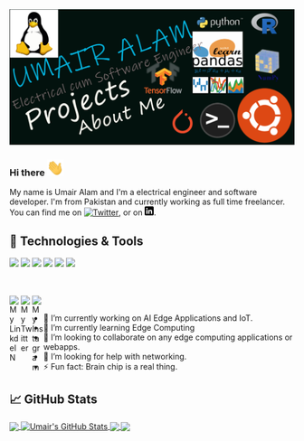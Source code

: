 <img src="https://raw.githubusercontent.com/umair-alam/umair-alam/master/umair-alam.png" alt="Umair Alam">

### Hi there <img src="https://raw.githubusercontent.com/umair-alam/umair-alam/master/wave.gif" width="30px">

My name is Umair Alam and I'm a electrical engineer and software developer. I'm from Pakistan and currently working as full time freelancer. You can find me on [![Twitter][1.2]][1],  or on [![LinkedIn][3.2]][3].

## 🔧 Technologies & Tools
![](https://img.shields.io/badge/OS-Linux-informational?style=flat&logo=linux&logoColor=white&color=2bbc8a)
![](https://img.shields.io/badge/Code-Python-informational?style=flat&logo=python&logoColor=white&color=2bbc8a)
![](https://img.shields.io/badge/Code-JavaScript-informational?style=flat&logo=javascript&logoColor=white&color=2bbc8a)
![](https://img.shields.io/badge/Shell-Bash-informational?style=flat&logo=gnu-bash&logoColor=white&color=2bbc8a)
![](https://img.shields.io/badge/Tools-Docker-informational?style=flat&logo=docker&logoColor=white&color=2bbc8a)
![](https://img.shields.io/badge/Tools-Kubernetes-informational?style=flat&logo=kubernetes&logoColor=white&color=2bbc8a)


<!-- links to social media icons -->

<!-- icons with padding -->

[1.1]: http://i.imgur.com/tXSoThF.png (twitter icon with padding)
[2.1]: http://i.imgur.com/0o48UoR.png (github icon with padding)

<!-- icons without padding -->

[1.2]: http://i.imgur.com/wWzX9uB.png (twitter icon without padding)
[2.2]: http://i.imgur.com/9I6NRUm.png (github icon without padding)
[3.2]: https://raw.githubusercontent.com/umair-alam/umair-alam/master/linkedin-3-16.png (LinkedIn icon without padding)


<!-- links to your social media accounts -->

[1]: https://twitter.com/umairalam_real
[2]: https://github.com/umair-alam
[3]: https://www.linkedin.com/in/umair-alam-ee/


<!-- Resources -->
<!-- Icons: https://simpleicons.org/ -->
<!-- GitHub Stats: https://github.com/anuraghazra/github-readme-stats -->
<!-- Emojis: https://emojipedia.org/emoji/ -->
<!-- HTML Emojis: https://www.fileformat.info/index.htm -->
<!-- Shields: https://shields.io/ -->
<!-- Awesome GitHub Profile README: https://github.com/abhisheknaiidu/awesome-github-profile-readme -->
<br/>

<br/>
<a href="https://www.linkedin.com/in/umair-alam-ee/">
  <img align="left" alt="My LinkdeIN" width="20px" src="https://cdn.jsdelivr.net/npm/simple-icons@v3/icons/linkedin.svg" />
</a>
<a href="https://twitter.com/umairalam_real">
  <img align="left" alt="My Twitter" width="20px" src="https://cdn.jsdelivr.net/npm/simple-icons@v3/icons/twitter.svg" />
</a>
<a href="https://www.instagram.com/umairaalam/">
  <img align="left" alt="My Instagram" width="20px" src="https://cdn.jsdelivr.net/npm/simple-icons@v3/icons/instagram.svg" />
</a>
<br/>

- 🔭 I’m currently working on AI Edge Applications and IoT.  
- 🌱 I’m currently learning Edge Computing
- 👯 I’m looking to collaborate on any edge computing applications or webapps.
- 🤔 I’m looking for help with networking.
- ⚡ Fun fact: Brain chip is a real thing.

## &#x1f4c8; GitHub Stats

<a href="https://github.com/umair-alam/umair-alam">
  <img align="center" src="https://github-readme-stats.vercel.app/api/top-langs/?username=umair-alam&hide=shell,css&title_color=ffffff&text_color=c9cacc&icon_color=2bbc8a&bg_color=1d1f21" />
</a>
<a href="https://github.com/umair-alam/umair-alam">
  <img align="center" src="https://github-readme-stats.vercel.app/api?username=umair-alam&show_icons=true&line_height=27&count_private=true&title_color=ffffff&text_color=c9cacc&icon_color=2bbc8a&bg_color=1d1f21" alt="Umair's GitHub Stats" />
</a>
<a href="https://github.com/umair-alam/computer_pointer_controller">
  <img align="center" src="https://github-readme-stats.vercel.app/api/pin/?username=umair-alam&repo=computer_pointer_controller&title_color=ffffff&text_color=c9cacc&icon_color=2bbc8a&bg_color=1d1f21" />
</a>

<a href="https://github.com/umair-alam/smart_queuing_system">
  <img align="center" src="https://github-readme-stats.vercel.app/api/pin/?username=umair-alam&repo=smart_queuing_system&title_color=ffffff&text_color=c9cacc&icon_color=2bbc8a&bg_color=1d1f21" />
</a>
